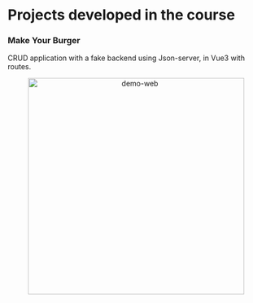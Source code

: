 # Projects developed in the course

### Make Your Burger
CRUD application with a fake backend using Json-server, in Vue3 with routes.

<div align="center">
  <img src="public/makeburger-project.gif" alt="demo-web" height="425">
</div>